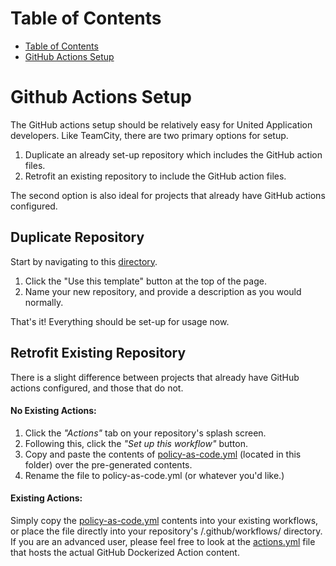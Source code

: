Table of Contents
=================
<!--ts-->
   * [Table of Contents](#table-of-contents)
   * [GitHub Actions Setup](#TeamCity-Setup)
<!--te-->

# Github Actions Setup
The GitHub actions setup should be relatively easy for United Application developers. Like TeamCity, there are two primary options for setup.
1. Duplicate an already set-up repository which includes the GitHub action files.
2. Retrofit an existing repository to include the GitHub action files.

The second option is also ideal for projects that already have GitHub actions configured.

## Duplicate Repository
Start by navigating to this [directory](https://github.ual.com/V838688/Policy-as-Code-GitHub-Action).
1. Click the "Use this template" button at the top of the page.
2. Name your new repository, and provide a description as you would normally.

That's it! Everything should be set-up for usage now.

## Retrofit Existing Repository
There is a slight difference between projects that already have GitHub actions configured, and those that do not.
#### No Existing Actions:
1. Click the _"Actions"_ tab on your repository's splash screen.
2. Following this, click the _"Set up this workflow"_ button.
3. Copy and paste the contents of [policy-as-code.yml]() (located in this folder) over the pre-generated contents.
4. Rename the file to policy-as-code.yml (or whatever you'd like.)

#### Existing Actions:
Simply copy the [policy-as-code.yml]() contents into your existing workflows, or place the file directly into your repository's /.github/workflows/ directory. If you are an advanced user, please feel free to look at the [actions.yml]() file that hosts the actual GitHub Dockerized Action content.
